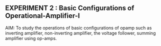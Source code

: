 ## EXPERIMENT 2 : Basic Configurations of Operational-Amplifier-I

AIM: To study the operations of basic configurations of opamp such as inverting amplifier, non-inverting amplifier, the voltage follower, summing amplifier using op-amps.
